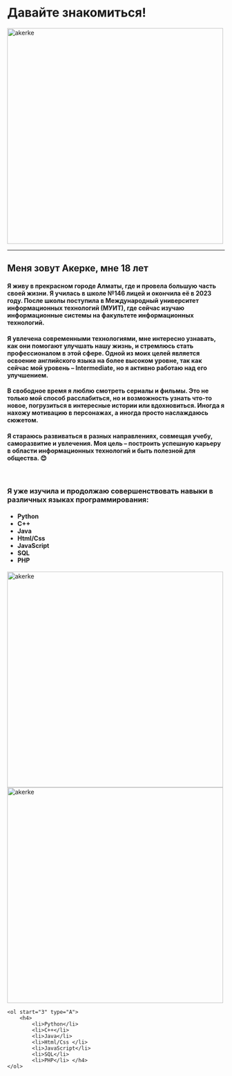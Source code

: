  <html lang="en">
<head>
    <meta charset="UTF-8">
    <meta name="viewport" content="width=device-width, initial-scale=1.0">
    <title>Akerke</title>
</head>
<body>
    <p><h1>Давайте знакомиться!</h1></p>
    <img src="akerke.JPEG" alt="akerke" width="500">
    <hr>
    <p><h2>Меня зовут <b>Акерке</b>, мне 18 лет</h2></p>
    <p><h4> Я живу в прекрасном городе Алматы, где и провела большую часть своей жизни. Я училась в школе №146 лицей и окончила её в 2023 году. После школы поступила в Международный университет информационных технологий (МУИТ), где сейчас изучаю информационные системы на факультете информационных технологий.</h4></p>
    <p><h4>Я увлечена современными технологиями, мне интересно узнавать, как они помогают улучшать нашу жизнь, и стремлюсь стать профессионалом в этой сфере. Одной из моих целей является освоение английского языка на более высоком уровне, так как сейчас мой уровень – Intermediate, но я активно работаю над его улучшением.</h4></p>
    <p><h4>В свободное время я люблю смотреть сериалы и фильмы. Это не только мой способ расслабиться, но и возможность узнать что-то новое, погрузиться в интересные истории или вдохновиться. Иногда я нахожу мотивацию в персонажах, а иногда просто наслаждаюсь сюжетом.</h4></p>
    <p><h4>Я стараюсь развиваться в разных направлениях, совмещая учебу, саморазвитие и увлечения. Моя цель – построить успешную карьеру в области информационных технологий и быть полезной для общества. 😊</h4></p>
    <br>
    <P><h3>Я уже изучила и продолжаю совершенствовать навыки в различных языках программирования:</h3></P>
    <ul> <h4>
        <li>Python</li>
        <li>C++</li>
        <li>Java</li>
        <li>Html/Css </li>
        <li>JavaScript</li>
        <li>SQL</li>
        <li>PHP</li> </h4>
    </ul>
     <img src="akerke.JPEG" alt="akerke" width="500">
     <img src="akerke.JPEG" alt="akerke" width="500">

    <ol start="3" type="A">
        <h4>
            <li>Python</li>
            <li>C++</li>
            <li>Java</li>
            <li>Html/Css </li>
            <li>JavaScript</li>
            <li>SQL</li>
            <li>PHP</li> </h4>
    </ol>
